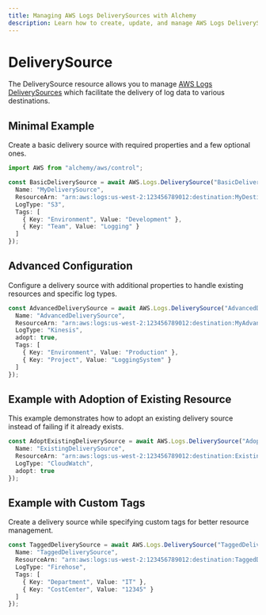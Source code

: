 ```yaml
---
title: Managing AWS Logs DeliverySources with Alchemy
description: Learn how to create, update, and manage AWS Logs DeliverySources using Alchemy Cloud Control.
---
```


# DeliverySource

The DeliverySource resource allows you to manage [AWS Logs DeliverySources](https://docs.aws.amazon.com/logs/latest/userguide/) which facilitate the delivery of log data to various destinations.

## Minimal Example

Create a basic delivery source with required properties and a few optional ones.

```ts
import AWS from "alchemy/aws/control";

const BasicDeliverySource = await AWS.Logs.DeliverySource("BasicDeliverySource", {
  Name: "MyDeliverySource",
  ResourceArn: "arn:aws:logs:us-west-2:123456789012:destination:MyDestination",
  LogType: "S3",
  Tags: [
    { Key: "Environment", Value: "Development" },
    { Key: "Team", Value: "Logging" }
  ]
});
```

## Advanced Configuration

Configure a delivery source with additional properties to handle existing resources and specific log types.

```ts
const AdvancedDeliverySource = await AWS.Logs.DeliverySource("AdvancedDeliverySource", {
  Name: "AdvancedDeliverySource",
  ResourceArn: "arn:aws:logs:us-west-2:123456789012:destination:MyAdvancedDestination",
  LogType: "Kinesis",
  adopt: true,
  Tags: [
    { Key: "Environment", Value: "Production" },
    { Key: "Project", Value: "LoggingSystem" }
  ]
});
```

## Example with Adoption of Existing Resource

This example demonstrates how to adopt an existing delivery source instead of failing if it already exists.

```ts
const AdoptExistingDeliverySource = await AWS.Logs.DeliverySource("AdoptExistingDeliverySource", {
  Name: "ExistingDeliverySource",
  ResourceArn: "arn:aws:logs:us-west-2:123456789012:destination:ExistingDestination",
  LogType: "CloudWatch",
  adopt: true
});
```

## Example with Custom Tags

Create a delivery source while specifying custom tags for better resource management.

```ts
const TaggedDeliverySource = await AWS.Logs.DeliverySource("TaggedDeliverySource", {
  Name: "TaggedDeliverySource",
  ResourceArn: "arn:aws:logs:us-west-2:123456789012:destination:TaggedDestination",
  LogType: "Firehose",
  Tags: [
    { Key: "Department", Value: "IT" },
    { Key: "CostCenter", Value: "12345" }
  ]
});
```